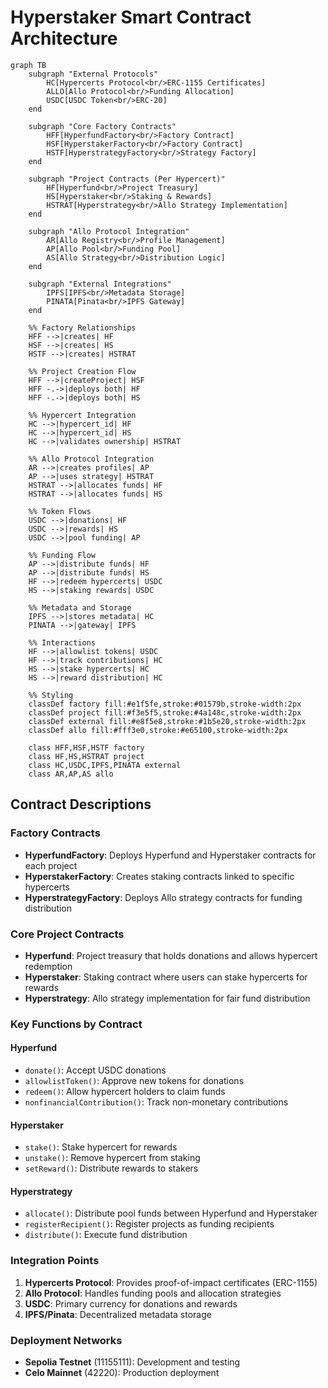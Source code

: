 # Hyperstaker Smart Contract Architecture

```mermaid
graph TB
    subgraph "External Protocols"
        HC[Hypercerts Protocol<br/>ERC-1155 Certificates]
        ALLO[Allo Protocol<br/>Funding Allocation]
        USDC[USDC Token<br/>ERC-20]
    end

    subgraph "Core Factory Contracts"
        HFF[HyperfundFactory<br/>Factory Contract]
        HSF[HyperstakerFactory<br/>Factory Contract] 
        HSTF[HyperstrategyFactory<br/>Strategy Factory]
    end

    subgraph "Project Contracts (Per Hypercert)"
        HF[Hyperfund<br/>Project Treasury]
        HS[Hyperstaker<br/>Staking & Rewards]
        HSTRAT[Hyperstrategy<br/>Allo Strategy Implementation]
    end

    subgraph "Allo Protocol Integration"
        AR[Allo Registry<br/>Profile Management]
        AP[Allo Pool<br/>Funding Pool]
        AS[Allo Strategy<br/>Distribution Logic]
    end

    subgraph "External Integrations"
        IPFS[IPFS<br/>Metadata Storage]
        PINATA[Pinata<br/>IPFS Gateway]
    end

    %% Factory Relationships
    HFF -->|creates| HF
    HSF -->|creates| HS
    HSTF -->|creates| HSTRAT

    %% Project Creation Flow
    HFF -->|createProject| HSF
    HFF -.->|deploys both| HF
    HFF -.->|deploys both| HS

    %% Hypercert Integration
    HC -->|hypercert_id| HF
    HC -->|hypercert_id| HS
    HC -->|validates ownership| HSTRAT

    %% Allo Protocol Integration
    AR -->|creates profiles| AP
    AP -->|uses strategy| HSTRAT
    HSTRAT -->|allocates funds| HF
    HSTRAT -->|allocates funds| HS

    %% Token Flows
    USDC -->|donations| HF
    USDC -->|rewards| HS
    USDC -->|pool funding| AP

    %% Funding Flow
    AP -->|distribute funds| HF
    AP -->|distribute funds| HS
    HF -->|redeem hypercerts| USDC
    HS -->|staking rewards| USDC

    %% Metadata and Storage
    IPFS -->|stores metadata| HC
    PINATA -->|gateway| IPFS

    %% Interactions
    HF -->|allowlist tokens| USDC
    HF -->|track contributions| HC
    HS -->|stake hypercerts| HC
    HS -->|reward distribution| HC

    %% Styling
    classDef factory fill:#e1f5fe,stroke:#01579b,stroke-width:2px
    classDef project fill:#f3e5f5,stroke:#4a148c,stroke-width:2px
    classDef external fill:#e8f5e8,stroke:#1b5e20,stroke-width:2px
    classDef allo fill:#fff3e0,stroke:#e65100,stroke-width:2px

    class HFF,HSF,HSTF factory
    class HF,HS,HSTRAT project
    class HC,USDC,IPFS,PINATA external
    class AR,AP,AS allo
```

## Contract Descriptions

### Factory Contracts
- **HyperfundFactory**: Deploys Hyperfund and Hyperstaker contracts for each project
- **HyperstakerFactory**: Creates staking contracts linked to specific hypercerts  
- **HyperstrategyFactory**: Deploys Allo strategy contracts for funding distribution

### Core Project Contracts
- **Hyperfund**: Project treasury that holds donations and allows hypercert redemption
- **Hyperstaker**: Staking contract where users can stake hypercerts for rewards
- **Hyperstrategy**: Allo strategy implementation for fair fund distribution

### Key Functions by Contract

#### Hyperfund
- `donate()`: Accept USDC donations
- `allowlistToken()`: Approve new tokens for donations
- `redeem()`: Allow hypercert holders to claim funds
- `nonfinancialContribution()`: Track non-monetary contributions

#### Hyperstaker  
- `stake()`: Stake hypercert for rewards
- `unstake()`: Remove hypercert from staking
- `setReward()`: Distribute rewards to stakers

#### Hyperstrategy
- `allocate()`: Distribute pool funds between Hyperfund and Hyperstaker
- `registerRecipient()`: Register projects as funding recipients
- `distribute()`: Execute fund distribution

### Integration Points
1. **Hypercerts Protocol**: Provides proof-of-impact certificates (ERC-1155)
2. **Allo Protocol**: Handles funding pools and allocation strategies
3. **USDC**: Primary currency for donations and rewards
4. **IPFS/Pinata**: Decentralized metadata storage

### Deployment Networks
- **Sepolia Testnet** (11155111): Development and testing
- **Celo Mainnet** (42220): Production deployment